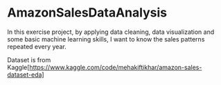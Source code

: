 # AmazonSalesDataAnalysis
In this exercise project, by applying data cleaning, data visualization and some basic machine learning skills, I want to know the sales patterns repeated every year.

Dataset is from Kaggle[https://www.kaggle.com/code/mehakiftikhar/amazon-sales-dataset-eda]
